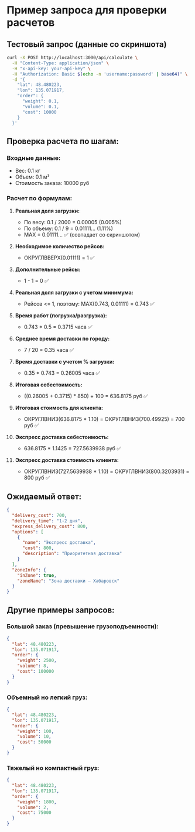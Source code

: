 # Пример запроса для проверки расчетов

## Тестовый запрос (данные со скриншота)

```bash
curl -X POST http://localhost:3000/api/calculate \
  -H "Content-Type: application/json" \
  -H "x-api-key: your-api-key" \
  -H "Authorization: Basic $(echo -n 'username:password' | base64)" \
  -d '{
    "lat": 48.480223,
    "lon": 135.071917,
    "order": {
      "weight": 0.1,
      "volume": 0.1,
      "cost": 10000
    }
  }'
```

## Проверка расчета по шагам:

### Входные данные:
- Вес: 0.1 кг
- Объем: 0.1 м³
- Стоимость заказа: 10000 руб

### Расчет по формулам:

1. **Реальная доля загрузки:**
   - По весу: 0.1 / 2000 = 0.00005 (0.005%)
   - По объему: 0.1 / 9 = 0.01111... (1.11%)
   - MAX = 0.01111... ✅ (совпадает со скриншотом)

2. **Необходимое количество рейсов:**
   - ОКРУГЛВВЕРХ(0.01111) = 1 ✅

3. **Дополнительные рейсы:**
   - 1 - 1 = 0 ✅

4. **Реальная доля загрузки с учетом минимума:**
   - Рейсов <= 1, поэтому: MAX(0.743, 0.01111) = 0.743 ✅

5. **Время работ (погрузка/разгрузка):**
   - 0.743 * 0.5 = 0.3715 часа ✅

6. **Среднее время доставки по городу:**
   - 7 / 20 = 0.35 часа ✅

7. **Время доставки с учетом % загрузки:**
   - 0.35 * 0.743 = 0.26005 часа ✅

8. **Итоговая себестоимость:**
   - ((0.26005 + 0.3715) * 850) + 100 = 636.8175 руб ✅

9. **Итоговая стоимость для клиента:**
   - ОКРУГЛВНИЗ(636.8175 * 1.10) = ОКРУГЛВНИЗ(700.49925) = 700 руб ✅

10. **Экспресс доставка себестоимость:**
    - 636.8175 * 1.1425 = 727.5639938 руб ✅

11. **Экспресс доставка стоимость клиента:**
    - ОКРУГЛВНИЗ(727.5639938 * 1.10) = ОКРУГЛВНИЗ(800.3203931) = 800 руб ✅

## Ожидаемый ответ:

```json
{
  "delivery_cost": 700,
  "delivery_time": "1-2 дня",
  "express_delivery_cost": 800,
  "options": [
    {
      "name": "Экспресс доставка",
      "cost": 800,
      "description": "Приоритетная доставка"
    }
  ],
  "zoneInfo": {
    "inZone": true,
    "zoneName": "Зона доставки — Хабаровск"
  }
}
```

## Другие примеры запросов:

### Большой заказ (превышение грузоподъемности):
```json
{
  "lat": 48.480223,
  "lon": 135.071917,
  "order": {
    "weight": 2500,
    "volume": 8,
    "cost": 100000
  }
}
```

### Объемный но легкий груз:
```json
{
  "lat": 48.480223,
  "lon": 135.071917,
  "order": {
    "weight": 100,
    "volume": 10,
    "cost": 50000
  }
}
```

### Тяжелый но компактный груз:
```json
{
  "lat": 48.480223,
  "lon": 135.071917,
  "order": {
    "weight": 1800,
    "volume": 2,
    "cost": 75000
  }
}
```
